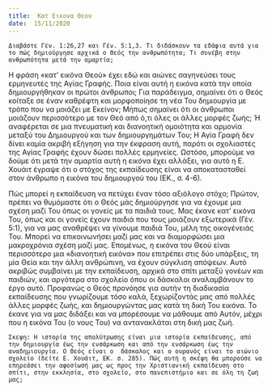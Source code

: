 ```yaml
---
title:  Κατ Εικονα Θεου
date:  15/11/2020
---
```


`Διαβάστε Γέν. 1:26,27 και Γέν. 5:1,3. Τι διδάσκουν τα εδάφια αυτά για το πώς δημιούργησε αρχικά ο Θεός την ανθρωπότητα; Τι συνέβη στην ανθρωπότητα μετά την αμαρτία;`

Η φράση «κατ’ εικόνα Θεού» έχει εδώ και αιώνες σαγηνεύσει τους ερμηνευτές της Αγίας Γραφής. Ποια είναι αυτή η εικόνα κατά την οποία δημιουργήθηκαν οι πρώτοι άνθρωποι; Για παράδειγμα, σημαίνει ότι ο Θεός κοίταξε σε έναν καθρέφτη και μορφοποίησε τη νέα Του δημιουργία με τρόπο που να μοιάζει με Εκείνον; Μήπως σημαίνει ότι οι άνθρωποι μοιάζουν περισσότερο με τον Θεό από ό,τι όλες οι άλλες μορφές ζωής; Ή αναφέρεται σε μια πνευματική και διανοητική ομοιότητα και αρμονία μεταξύ του Δημιουργού και των δημιουργημάτων Του; Η Αγία Γραφή δεν δίνει καμία ακριβή εξήγηση για την έκφραση αυτή, παρότι οι σχολιαστές της Αγίας Γραφής έχουν δώσει πολλές ερμηνείες. Ωστόσο, μπορούμε να δούμε ότι μετά την αμαρτία αυτή η εικόνα έχει αλλάξει, για αυτό η Ε. Χουάιτ έγραψε ότι ο στόχος της εκπαίδευσης είναι να αποκατασταθεί στον άνθρωπο η εικόνα του δημιουργού του (ΕΚ., σ. 4-6).

Πώς μπορεί η εκπαίδευση να πετύχει έναν τόσο αξιόλογο στόχο; Πρώτον, πρέπει να θυμόμαστε ότι ο Θεός μάς δημιούργησε για να έχουμε μια σχέση μαζί Του όπως οι γονείς με τα παιδιά τους. Μας έκανε κατ’ εικόνα Του, όπως και οι γονείς έχουν παιδιά που τους μοιάζουν εξωτερικά (Γέν. 5:1), για να μας αναθρέψει να γίνουμε παιδιά Του, μέλη της οικογένειάς Του. Μπορεί να επικοινωνήσει μαζί μας και να διαμορφώσει μια μακροχρόνια σχέση μαζί μας. Επομένως, η εικόνα του Θεού είναι περισσότερο μια «διανοητική εικόνα» που επιτρέπει στις δύο υπάρξεις, τη μία Θεία και την άλλη ανθρώπινη, να έχουν σύγκλιση απόψεων. Αυτό ακριβώς συμβαίνει με την εκπαίδευση, αρχικά στο σπίτι μεταξύ γονέων και παιδιών, και αργότερα στο σχολείο όπου οι δάσκαλοι αναλαμβάνουν το έργο αυτό. Προφανώς ο Θεός προνόησε για αυτήν τη διαδικασία εκπαίδευσης που γνωρίζουμε τόσο καλά, ξεχωρίζοντάς μας από πολλές άλλες μορφές ζωής, και δημιουργώντας μας κατά τη δική Του εικόνα. Το έκανε για να μας διδάξει και να μπορέσουμε να μάθουμε από Αυτόν, μέχρι που η εικόνα Του (ο νους Του) να αντανακλάται στη δική μας ζωή.

`Σκεψη: Η ιστορία της απολύτρωσης είναι μια ιστορία εκπαίδευσης, από την δημιουργία έως την ενσάρκωση και από την ενσάρκωση έως την αναδημιουργία. Ο Θεός είναι ο  δάσκαλος και ο ουρανός είναι το αιώνιο σχολείο (δείτε Ε. Χουάιτ, ΕΚ. σ. 285). Πώς αυτή η σκέψη θα μπορούσε να επηρεάσει την αφοσίωσή μας ως προς την Χριστιανική εκπαίδευση στο σπίτι, στην εκκλησία, στο σχολείο, στο πανεπιστήμιο και σε όλη τη ζωή μας;`